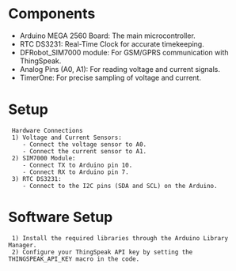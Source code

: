 # Components
   - Arduino MEGA 2560 Board: The main microcontroller.
   - RTC DS3231: Real-Time Clock for accurate timekeeping.
   - DFRobot_SIM7000 module: For GSM/GPRS communication with ThingSpeak.
   - Analog Pins (A0, A1): For reading voltage and current signals.
   - TimerOne: For precise sampling of voltage and current.
# Setup
     Hardware Connections
     1) Voltage and Current Sensors:
        - Connect the voltage sensor to A0.
        - Connect the current sensor to A1.
     2) SIM7000 Module:
        - Connect TX to Arduino pin 10.
        - Connect RX to Arduino pin 7.
     3) RTC DS3231:
        - Connect to the I2C pins (SDA and SCL) on the Arduino.

# Software Setup 
     1) Install the required libraries through the Arduino Library Manager.
     2) Configure your ThingSpeak API key by setting the THINGSPEAK_API_KEY macro in the code.
